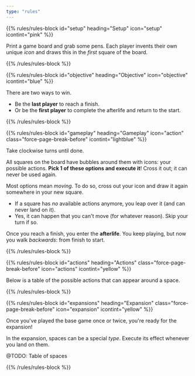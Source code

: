 ```yaml
---
type: "rules"
---
```


{{% rules/rules-block id="setup" heading="Setup" icon="setup" icontint="pink" %}}

Print a game board and grab some pens. Each player invents their own unique _icon_ and draws this in the _first_ square of the board.

{{% /rules/rules-block %}}

{{% rules/rules-block id="objective" heading="Objective" icon="objective" icontint="blue" %}}

There are two ways to win.

* Be the **last player** to reach a finish.
* Or be the **first player** to complete the afterlife and return to the start.

{{% /rules/rules-block %}}

{{% rules/rules-block id="gameplay" heading="Gameplay" icon="action" class="force-page-break-before" icontint="lightblue" %}}

Take clockwise turns until done. 

All squares on the board have bubbles around them with icons: your possible actions. **Pick 1 of these options and execute it**! Cross it out; it can never be used again.

Most options mean _moving_. To do so, cross out your icon and draw it again somewhere in your new square.

* If a square has _no_ available actions anymore, you leap over it (and can never land on it).
* Yes, it can happen that you can't move (for whatever reason). Skip your turn if so.

Once you reach a finish, you enter the **afterlife**. You keep playing, but now you walk _backwards_: from finish to start.

{{% /rules/rules-block %}}

{{% rules/rules-block id="actions" heading="Actions" class="force-page-break-before" icon="actions" icontint="yellow" %}}

Below is a table of the possible actions that can appear around a space.

{{% /rules/rules-block %}}

{{% rules/rules-block id="expansions" heading="Expansion" class="force-page-break-before" icon="expansion" icontint="yellow" %}}

Once you've played the base game once or twice, you're ready for the expansion!

In the expansion, spaces can be a special _type_. Execute its effect whenever you land on them.

@TODO: Table of spaces




{{% /rules/rules-block %}}




